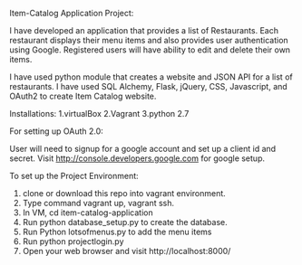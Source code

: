 Item-Catalog Application Project:

I have developed an application that provides a list of Restaurants. Each restaurant displays their menu items 
and also provides user authentication using Google. Registered users will have ability to edit and delete their own items.

I have used python module that creates a website and JSON API for a list of restaurants. I have used SQL Alchemy, Flask, 
jQuery, CSS, Javascript, and OAuth2 to create Item Catalog website.

Installations:
 1.virtualBox 
 2.Vagrant 
 3.python 2.7

For setting up OAuth 2.0:

User will need to signup for a google account and set up a client id and secret.
Visit http://console.developers.google.com for google setup.

To set up the Project Environment:

1. clone or download this repo into vagrant environment.
2. Type command vagrant up, vagrant ssh.
3. In VM, cd item-catalog-application
4. Run python database_setup.py to create the database.
5. Run Python lotsofmenus.py to add the menu items
6. Run python projectlogin.py
7. Open your web browser and visit http://localhost:8000/

